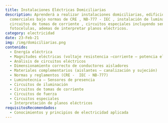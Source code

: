 ```yaml
---
title: Instalaciones Eléctricas Domiciliarias
description: Aprenderá a realizar instalaciones domiciliarias, edificios y
  comerciales bajo normas de CRE , NB-777 - IEC , instalación de luminarias LED,
  circuitos de tomas de corriente , circuitos especiales incluyendo sensores y
  fotocelulas, ademas de interpretar planos eléctricos.
category: electricidad
date: 23-Feb-21
img: /img/domiciliarias.png
contenido:
  - Energía eléctrica
  - Magnitudes eléctricas (voltaje resistencia –corriente – potencia eléctrica)
  - Análisis de circuitos eléctricos
  - Dimensionamiento correcto de conductores aisladores
  - Materiales complementarios (aislantes – canalización y sujeción)
  - Normas y reglamentos (CRE -  IEC - NB-777)
  - Luminotecnia – Sensores de presencia
  - Circuitos de iluminación
  - Circuitos de tomas de corriente
  - Circuitos de fuerza
  - Circuitos especiales
  - Interpretación de planos eléctricos
requisitosRecomendados:
  - Conocimientos y principios de electricidad aplicada
---
```

